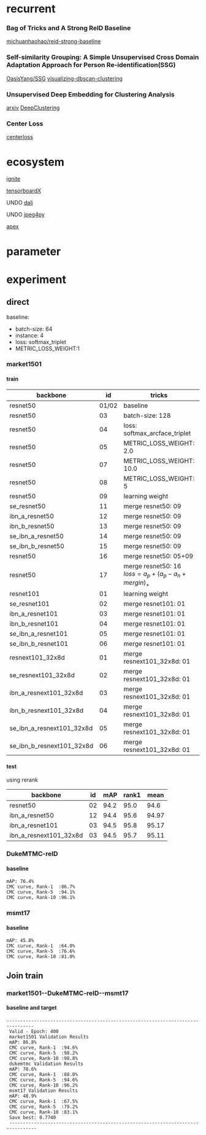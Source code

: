 # recurrent

### Bag of Tricks and A Strong ReID Baseline

[michuanhaohao/reid-strong-baseline](https://github.com/michuanhaohao/reid-strong-baseline)

### Self-similarity Grouping: A Simple Unsupervised Cross Domain Adaptation Approach for Person Re-identification(SSG)

[OasisYang/SSG](https://github.com/OasisYang/SSG)
[visualizing-dbscan-clustering](https://www.naftaliharris.com/blog/visualizing-dbscan-clustering/)

### Unsupervised Deep Embedding for Clustering Analysis

[arxiv](https://arxiv.org/abs/1511.06335)
[DeepClustering](https://github.com/Deepayan137/DeepClustering)


### Center Loss

[centerloss](https://github.com/jxgu1016/MNIST_center_loss_pytorch/blob/master/MNIST_with_centerloss.py)



# ecosystem

[ignite](https://github.com/pytorch/ignite)

[tensorboardX](https://github.com/lanpa/tensorboardX)

UNDO [dali](https://github.com/NVIDIA/DALI)

UNDO [jpeg4py](https://github.com/ajkxyz/jpeg4py)

[apex](https://github.com/NVIDIA/apex)

# parameter

# experiment

## direct

baseline:

- batch-size: 64
- instance: 4
- loss: softmax_triplet
- METRIC_LOSS_WEIGHT:1

### market1501

#### train

| backbone                  | id    | tricks                                                   | mAP  | rank1 | mean  |
| ------------------------- | ----- | -------------------------------------------------------- | ---- | ----- | ----- |
| resnet50                  | 01/02 | baseline                                                 | 85.8 | 94.2  | 90.10 |
| resnet50                  | 03    | batch-size: 128                                          | 85.0 | 93.8  | 89.97 |
| resnet50                  | 04    | loss: softmax_arcface_triplet                            | 70.9 | 89.2  | 81.01 |
| resnet50                  | 05    | METRIC_LOSS_WEIGHT: 2.0                                  | 86.5 | 94.1  | 90.30 |
| resnet50                  | 07    | METRIC_LOSS_WEIGHT: 10.0                                 | 84.4 | 92.6  | 88.50 |
| resnet50                  | 08    | METRIC_LOSS_WEIGHT: 5                                    | 85.6 | 93.9  | 89.70 |
| resnet50                  | 09    | learning weight                                          | 86.7 | 93.9  | 90.36 |
| se_resnet50               | 11    | merge resnet50: 09                                       | 86.2 | 93.6  | 89.94 |
| ibn_a_resnet50            | 12    | merge resnet50: 09                                       | 88.3 | 95.0  | 91.68 |
| ibn_b_resnet50            | 13    | merge resnet50: 09                                       | 83.6 | 92.8  | 88.17 |
| se_ibn_a_resnet50         | 14    | merge resnet50: 09                                       | 87.9 | 94.5  | 91.21 |
| se_ibn_b_resnet50         | 15    | merge resnet50: 09                                       | 82.6 | 92.6  | 87.63 |
| resnet50                  | 16    | merge resnet50: 05+09                                    | 86.5 | 93.9  | 90.18 |
| resnet50                  | 17    | merge resnet50: 16 $loss = a_p + (a_p - a_n + mergin)_+$ | 86.2 | 94.3  | 90.26 |
| resnet101                 | 01    | learning weight                                          | 97.7 | 94.6  | 91.15 |
| se_resnet101              | 02    | merge resnet101: 01                                      | 87.5 | 94.3  | 90.98 |
| ibn_a_resnet101           | 03    | merge resnet101: 01                                      | 88.6 | 95    | 91.77 |
| ibn_b_resnet101           | 04    | merge resnet101: 01                                      | 83.6 | 92.8  | 88.22 |
| se_ibn_a_resnet101        | 05    | merge resnet101: 01                                      | 88.6 | 94.8  | 91.70 |
| se_ibn_b_resnet101        | 06    | merge resnet101: 01                                      | 83.7 | 93.5  | 88.57 |
| resnext101_32x8d          | 01    | merge resnext101_32x8d: 01                               | 88.6 | 95.0  | 91.81 |
| se_resnext101_32x8d       | 02    | merge resnext101_32x8d: 01                               | 88.3 | 95.0  | 91.66 |
| ibn_a_resnext101_32x8d    | 03    | merge resnext101_32x8d: 01                               | 89.0 | 95.3  | 92.16 |
| ibn_b_resnext101_32x8d    | 04    | merge resnext101_32x8d: 01                               | 84.1 | 93.1  | 88.61 |
| se_ibn_a_resnext101_32x8d | 05    | merge resnext101_32x8d: 01                               | 88.6 | 95.3  | 91.98 |
| se_ibn_b_resnext101_32x8d | 06    | merge resnext101_32x8d: 01                               | 83.4 | 92.7  | 88.29 |
#### test

using rerank

| backbone               | id   | mAP  | rank1 | mean  |
| ---------------------- | ---- | ---- | ----- | ----- |
| resnet50               | 02   | 94.2 | 95.0  | 94.6  |
| ibn_a_resnet50         | 12   | 94.4 | 95.6  | 94.97 |
| ibn_a_resnet101        | 03   | 94.5 | 95.8  | 95.17 |
| ibn_a_resnext101_32x8d | 03   | 94.5 | 95.7  | 95.11 |

### DukeMTMC-reID

#### baseline
```shell script
mAP: 76.4%
CMC curve, Rank-1  :86.7%
CMC curve, Rank-5  :94.1%
CMC curve, Rank-10 :96.1%
```

### msmt17

#### baseline
```shell script
mAP: 45.8%
CMC curve, Rank-1  :64.0%
CMC curve, Rank-5  :76.6%
CMC curve, Rank-10 :81.0%
```

## Join train

### market1501--DukeMTMC-reID--msmt17 

#### baseline and target
```shell script
--------------------------------------------------------------------------------
 Valid - Epoch: 400
 market1501 Validation Results
 mAP: 86.8%
 CMC curve, Rank-1  :94.6%
 CMC curve, Rank-5  :98.2%
 CMC curve, Rank-10 :98.8%
 dukemtmc Validation Results
 mAP: 78.6%
 CMC curve, Rank-1  :88.0%
 CMC curve, Rank-5  :94.6%
 CMC curve, Rank-10 :96.2%
 msmt17 Validation Results
 mAP: 48.9%
 CMC curve, Rank-1  :67.5%
 CMC curve, Rank-5  :79.2%
 CMC curve, Rank-10 :83.1%
 Save best: 0.7740
 --------------------------------------------------------------------------------
```

